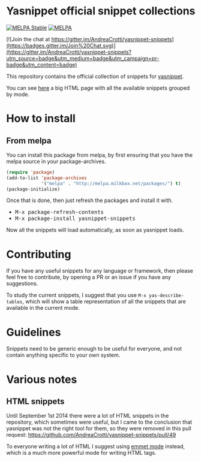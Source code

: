 # Yasnippet official snippet collections

[![MELPA Stable](https://stable.melpa.org/packages/yasnippet-snippets-badge.svg)](https://stable.melpa.org/#/yasnippet-snippets)
[![MELPA](https://melpa.org/packages/yasnippet-snippets-badge.svg)](https://melpa.org/#/yasnippet-snippets)

[![Join the chat at https://gitter.im/AndreaCrotti/yasnippet-snippets](https://badges.gitter.im/Join%20Chat.svg)](https://gitter.im/AndreaCrotti/yasnippet-snippets?utm_source=badge&utm_medium=badge&utm_campaign=pr-badge&utm_content=badge)


This repository contains the official collection of snippets for [yasnippet](http://github.com/capitaomorte/yasnippet).

You can see [here](http://andreacrotti.github.io/yasnippet-snippets/snippets.html) a big HTML page with all the available snippets grouped by mode.

# How to install

## From melpa

You can install this package from melpa, by first ensuring that you have the melpa source in your package-archives.

```lisp
(require 'package)
(add-to-list 'package-archives
             '("melpa" . "http://melpa.milkbox.net/packages/") t)
(package-initialize)
```

Once that is done, then just refresh the packages and install it with.

* <kbd>M-x package-refresh-contents</kbd>
* <kbd>M-x package-install yasnippet-snippets</kbd>

Now all the snippets will load automatically, as soon as yasnippet loads.

# Contributing

If you have any useful snippets for any language or framework, then please feel free to contribute, by opening a PR or an issue if you have any suggestions.

To study the current snippets, I suggest that you use `M-x yas-describe-tables`,
which will show a table representation of all the snippets that are available in the current mode.


# Guidelines

Snippets need to be generic enough to be useful for everyone, and not contain anything specific to your own system.

# Various notes

## HTML snippets

Until September 1st 2014 there were a lot of HTML snippets in the repository, which sometimes were useful, but I came to the conclusion that yasnippet was not the right tool for them, so they were removed in this pull request:
https://github.com/AndreaCrotti/yasnippet-snippets/pull/49

To everyone writing a lot of HTML I suggest using [emmet mode](https://github.com/smihica/emmet-mode) instead, which is a much more powerful mode for writing HTML tags.
